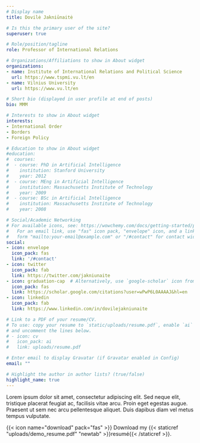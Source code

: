 ```yaml
---
# Display name
title: Dovilė Jakniūnaitė

# Is this the primary user of the site?
superuser: true

# Role/position/tagline
role: Professor of International Relations

# Organizations/Affiliations to show in About widget
organizations:
- name: Institute of International Relations and Political Science
  url: https://www.tspmi.vu.lt/en
- name: Vilnius University
  url: https://www.vu.lt/en

# Short bio (displayed in user profile at end of posts)
bio: MMM

# Interests to show in About widget
interests:
- International Order
- Borders
- Foreign Policy

# Education to show in About widget
#education:
#  courses:
#  - course: PhD in Artificial Intelligence
#    institution: Stanford University
#    year: 2012
#  - course: MEng in Artificial Intelligence
#    institution: Massachusetts Institute of Technology
#    year: 2009
#  - course: BSc in Artificial Intelligence
#    institution: Massachusetts Institute of Technology
#    year: 2008

# Social/Academic Networking
# For available icons, see: https://wowchemy.com/docs/getting-started/page-builder/#icons
#   For an email link, use "fas" icon pack, "envelope" icon, and a link in the
#   form "mailto:your-email@example.com" or "/#contact" for contact widget.
social:
- icon: envelope
  icon_pack: fas
  link: '/#contact'
- icon: twitter
  icon_pack: fab
  link: https://twitter.com/jakniunaite
- icon: graduation-cap  # Alternatively, use `google-scholar` icon from `ai` icon pack
  icon_pack: fas
  link: https://scholar.google.com/citations?user=wPwP6L0AAAAJ&hl=en
- icon: linkedin
  icon_pack: fab
  link: https://www.linkedin.com/in/dovilejakniunaite

# Link to a PDF of your resume/CV.
# To use: copy your resume to `static/uploads/resume.pdf`, enable `ai` icons in `params.toml`, 
# and uncomment the lines below.
# - icon: cv
#   icon_pack: ai
#   link: uploads/resume.pdf

# Enter email to display Gravatar (if Gravatar enabled in Config)
email: ""

# Highlight the author in author lists? (true/false)
highlight_name: true
---
```


Lorem ipsum dolor sit amet, consectetur adipiscing elit. Sed neque elit, tristique placerat feugiat ac, facilisis vitae arcu. Proin eget egestas augue. Praesent ut sem nec arcu pellentesque aliquet. Duis dapibus diam vel metus tempus vulputate.

{{< icon name="download" pack="fas" >}} Download my {{< staticref "uploads/demo_resume.pdf" "newtab" >}}resumé{{< /staticref >}}.
